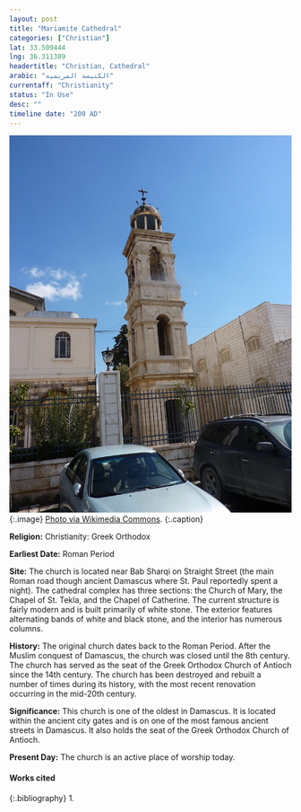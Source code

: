 ```yaml
---
layout: post
title: "Mariamite Cathedral"
categories: ["Christian"]
lat: 33.509444
lng: 36.311389
headertitle: "Christian, Cathedral"
arabic: "الكنيسة المريمية‎"
currentaff: "Christianity"
status: "In Use"
desc: ""
timeline date: "200 AD"
---
```

![Mariamite Cathedral](images/mariamite.jpeg)
   {:.image}
[Photo via Wikimedia Commons](https://commons.wikimedia.org/wiki/File:Damascus_Mariamite_Cathedral_the_belfry.jpg).
   {:.caption}

**Religion:** Christianity: Greek Orthodox

**Earliest Date:** Roman Period

**Site:** The church is located near Bab Sharqi on Straight Street (the main Roman road though ancient Damascus where St. Paul reportedly spent a night). The cathedral complex has three sections: the Church of Mary, the Chapel of St. Tekla, and the Chapel of Catherine. The current structure is fairly modern and is built primarily of white stone. The exterior features alternating bands of white and black stone, and the interior has numerous columns. 

**History:** The original church dates back to the Roman Period. After the Muslim conquest of Damascus, the church was closed until the 8th century. The church has served as the seat of the Greek Orthodox Church of Antioch since the 14th century. The church has been destroyed and rebuilt a number of times during its history, with the most recent renovation occurring in the mid-20th century.

**Significance:** This church is one of the oldest in Damascus. It is located within the ancient city gates and is on one of the most famous ancient streets in Damascus. It also holds the seat of the Greek Orthodox Church of Antioch. 

**Present Day:** The church is an active place of worship today. 

#### Works cited

{:.bibliography}
1. 